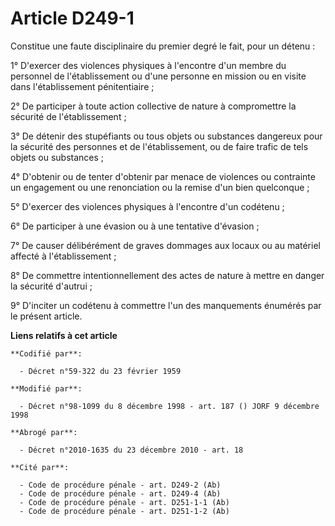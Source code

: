 # Article D249-1

Constitue une faute disciplinaire du premier degré le fait, pour un détenu :

1° D'exercer des violences physiques à l'encontre d'un membre du personnel de l'établissement ou d'une personne en mission ou
en visite dans l'établissement pénitentiaire ;

2° De participer à toute action collective de nature à compromettre la sécurité de l'établissement ;

3° De détenir des stupéfiants ou tous objets ou substances dangereux pour la sécurité des personnes et de l'établissement, ou
de faire trafic de tels objets ou substances ;

4° D'obtenir ou de tenter d'obtenir par menace de violences ou contrainte un engagement ou une renonciation ou la remise d'un
bien quelconque ;

5° D'exercer des violences physiques à l'encontre d'un codétenu ;

6° De participer à une évasion ou à une tentative d'évasion ;

7° De causer délibérément de graves dommages aux locaux ou au matériel affecté à l'établissement ;

8° De commettre intentionnellement des actes de nature à mettre en danger la sécurité d'autrui ;

9° D'inciter un codétenu à commettre l'un des manquements énumérés par le présent article.

**Liens relatifs à cet article**

	**Codifié par**:

	  - Décret n°59-322 du 23 février 1959

	**Modifié par**:

	  - Décret n°98-1099 du 8 décembre 1998 - art. 187 () JORF 9 décembre 1998

	**Abrogé par**:

	  - Décret n°2010-1635 du 23 décembre 2010 - art. 18

	**Cité par**:

	  - Code de procédure pénale - art. D249-2 (Ab)
	  - Code de procédure pénale - art. D249-4 (Ab)
	  - Code de procédure pénale - art. D251-1-1 (Ab)
	  - Code de procédure pénale - art. D251-1-2 (Ab)
